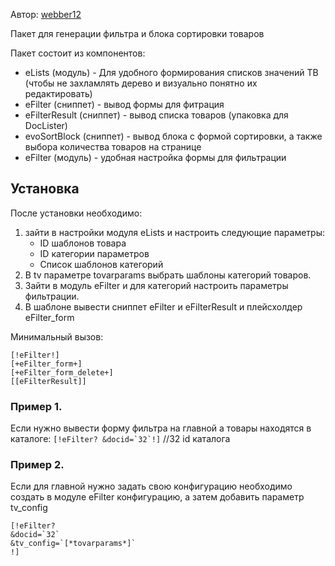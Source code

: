Автор: [webber12](https://github.com/webber12)

Пакет для генерации фильтра и блока сортировки товаров

Пакет состоит из компонентов:
* eLists (модуль) - Для удобного формирования списков значений ТВ (чтобы не захламлять дерево и визуально понятно их редактировать)
* eFilter (сниппет) - вывод формы для фитрация
* eFilterResult (сниппет) - вывод списка товаров (упаковка для DocLister)
* evoSortBlock (сниппет) - вывод блока с формой сортировки, а также выбора количества товаров на странице
* eFilter (модуль) - удобная настройка формы для фильтрации


## Установка
После установки необходимо:
1. зайти в настройки модуля eLists и настроить следующие параметры:
    * ID шаблонов товара
    * ID категории параметров
    * Список шаблонов категорий
2. В tv параметре tovarparams выбрать шаблоны категорий товаров.
3. Зайти в модуль eFilter и для категорий настроить параметры фильтрации.
4. В шаблоне вывести сниппет eFilter и eFilterResult и плейсхолдер eFilter_form

Минимальный вызов:
```
[!eFilter!]
[+eFilter_form+]
[+eFilter_form_delete+]
[[eFilterResult]]

```


### Пример 1.
Если нужно вывести форму фильтра на главной а товары находятся в каталоге:
```[!eFilter? &docid=`32`!]``` //32 id каталога
### Пример 2.
Если для главной нужно задать свою конфигурацию необходимо создать в модуле eFilter конфигурацию, а затем добавить
параметр tv_config
````
[!eFilter?
&docid=`32`
&tv_config=`[*tovarparams*]`
!]
````